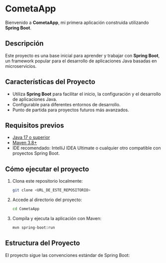# CometaApp

Bienvenido a **CometaApp**, mi primera aplicación construida utilizando **Spring Boot**.

## Descripción

Este proyecto es una base inicial para aprender y trabajar con **Spring Boot**, un framework popular para el desarrollo de aplicaciones Java basadas en microservicios.

## Características del Proyecto

- Utiliza **Spring Boot** para facilitar el inicio, la configuración y el desarrollo de aplicaciones Java.
- Configurable para diferentes entornos de desarrollo.
- Punto de partida para proyectos futuros más avanzados.

## Requisitos previos

- [Java 17 o superior](https://www.oracle.com/java/technologies/javase-jdk17-downloads.html)
- [Maven 3.8+](https://maven.apache.org/download.cgi)
- IDE recomendado: IntelliJ IDEA Ultimate o cualquier otro compatible con proyectos Spring Boot.

## Cómo ejecutar el proyecto

1. Clona este repositorio localmente:
   ```bash
   git clone <URL_DE_ESTE_REPOSITORIO>
   ```
2. Accede al directorio del proyecto:
   ```bash
   cd CometaApp
   ```
3. Compila y ejecuta la aplicación con Maven:
   ```bash
   mvn spring-boot:run
   ```

## Estructura del Proyecto

El proyecto sigue las convenciones estándar de Spring Boot: